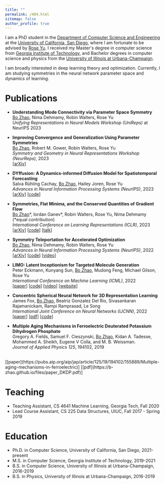 ```yaml
---
title: ""
permalink: /404.html
sitemap: false
author_profile: true
---
```


I am a PhD student in the [Department of Computer Science and Engineering](https://cse.ucsd.edu) at the [University of California, San Diego](https://www.ucsd.edu), where I am fortunate to be advised by [Rose Yu](https://roseyu.com). I received my Master's degree in computer science from [Georgia Institute of Technology](https://www.gatech.edu), and Bachelor degrees in computer science and physics from the [University of Illinois at Urbana-Champaign](https://illinois.edu). 

I am broadly interested in deep learning theory and optimization. Currently, I am studying symmetries in the neural network parameter space and dynamics of learning.


Publications
======
* **Understanding Mode Connectivity via Parameter Space Symmetry** <br>
<u>Bo Zhao</u>, Nima Dehmamy, Robin Walters, Rose Yu <br>
*Unifying Representations in Neural Models Workshop (UniReps)* at NeurIPS 2023

* **Improving Convergence and Generalization Using Parameter Symmetries** <br>
<u>Bo Zhao</u>, Robert M. Gower, Robin Walters, Rose Yu <br>
*Symmetry and Geometry in Neural Representations Workshop (NeurReps)*, 2023 <br>
[[arXiv](https://arxiv.org/abs/2305.13404)]

* **DYffusion: A Dynamics-informed Diffusion Model for Spatiotemporal Forecasting** <br>
Salva Rühling Cachay, <u>Bo Zhao</u>, Hailey Joren, Rose Yu <br>
*Advances in Neural Information Processing Systems (NeurIPS)*, 2023 <br>
[[arXiv](https://arxiv.org/abs/2306.01984)]
[[code](https://github.com/Rose-STL-Lab/dyffusion)]

* **Symmetries, Flat Minima, and the Conserved Quantities of Gradient Flow** <br>
<u>Bo Zhao</u>\*, Iordan Ganev\*, Robin Walters, Rose Yu, Nima Dehmamy (\*equal contribution) <br>
*International Conference on Learning Representations (ICLR)*, 2023 <br>
[[arXiv](https://arxiv.org/abs/2210.17216)]
[[code](https://github.com/Rose-STL-Lab/Gradient-Flow-Symmetry)]
[[talk](https://www.youtube.com/watch?v=6tgJLV06MfE)]

* **Symmetry Teleportation for Accelerated Optimization** <br>
<u>Bo Zhao</u>, Nima Dehmamy, Robin Walters, Rose Yu <br>
*Advances in Neural Information Processing Systems (NeurIPS)*, 2022 <br>
[[arXiv](https://arxiv.org/abs/2205.10637)]
[[code](https://github.com/Rose-STL-Lab/Symmetry-Teleportation)]
[[video](https://slideslive.com/38991922/symmetry-teleportation-for-accelerated-optimization)]

* **LIMO: Latent Inceptionism for Targeted Molecule Generation** <br>
Peter Eckmann, Kunyang Sun, <u>Bo Zhao</u>, Mudong Feng, Michael Gilson, Rose Yu <br>
*International Conference on Machine Learning (ICML)*, 2022 <br>
[[paper](https://proceedings.mlr.press/v162/eckmann22a.html)]
[[code](https://github.com/Rose-STL-Lab/LIMO)]
[[video](https://slideslive.com/38983948/limo-latent-inceptionism-for-targeted-molecule-generation)]
[[website](http://limo-aimd.com)]

* **Concentric Spherical Neural Network for 3D Representation Learning** <br>
James Fox, <u>Bo Zhao</u>, Beatriz Gonzalez Del Rio, Sivasankaran Rajamanickam, Rampi Ramprasad, Le Song <br>
*International Joint Conference on Neural Networks (IJCNN)*, 2022 <br>
[[paper](https://ieeexplore.ieee.org/abstract/document/9892358)]
[[pdf](https://b-zhao.github.io/files/paper_CSNN.pdf)]
[[code](https://github.com/foxjas/CSNN)]

* **Multiple Aging Mechanisms in Ferroelectric Deuterated Potassium Dihydrogen Phosphate** <br>
Gregory A. Fields, Samuel F. Cieszynski, <u>Bo Zhao</u>, Kidan A. Tadesse,  Mohammed A. Sheikh, Eugene V Colla, and M. B. Weissman. <br>
*Journal of Applied Physics 125*, 194102, 2019
 <br>
[[paper](https://pubs.aip.org/aip/jap/article/125/19/194102/155889/Multiple-aging-mechanisms-in-ferroelectric)]
[[pdf](https://b-zhao.github.io/files/paper_DKDP.pdf)]

<!-- Upcoming talks
======
Symmetries, Flat Minima, and the Conserved Quantities of Gradient Flow 

* AI TIME, May 2023
* [Boston Computation Club](https://bstn.cc), July 2023 -->


Teaching
======
* Teaching Assistant, CS 4641 Machine Learning, Georgia Tech, Fall 2020
* Lead Course Assistant, CS 225 Data Structures, UIUC, Fall 2017 - Spring 2019


Education
======
* Ph.D. in Computer Science, University of California, San Diego, 2021-present
* M.S. in Computer Science, Georgia Institute of Technology, 2019-2021
* B.S. in Computer Science, University of Illinois at Urbana-Champaign, 2016-2019
* B.S. in Physics, University of Illinois at Urbana-Champaign, 2016-2019

<!-- Work experience
======
* Summer 2015: Research Assistant
  * Github University
  * Duties included: Tagging issues
  * Supervisor: Professor Git

* Fall 2015: Research Assistant
  * Github University
  * Duties included: Merging pull requests
  * Supervisor: Professor Hub
  
Skills
======
* Skill 1
* Skill 2
  * Sub-skill 2.1
  * Sub-skill 2.2
  * Sub-skill 2.3
* Skill 3


Talks
======
  <ul>{% for post in site.talks %}
    {% include archive-single-talk-cv.html %}
  {% endfor %}</ul>
  
  
Service and leadership
======
* Currently signed in to 43 different slack teams  -->
